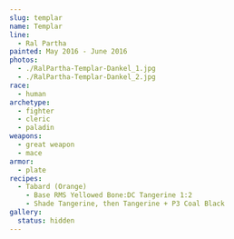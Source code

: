 ```yaml
---
slug: templar
name: Templar
line:
  - Ral Partha
painted: May 2016 - June 2016
photos:
  - ./RalPartha-Templar-Dankel_1.jpg
  - ./RalPartha-Templar-Dankel_2.jpg
race:
  - human
archetype:
  - fighter
  - cleric
  - paladin
weapons:
  - great weapon
  - mace
armor:
  - plate
recipes:
  - Tabard (Orange)
    - Base RMS Yellowed Bone:DC Tangerine 1:2
    - Shade Tangerine, then Tangerine + P3 Coal Black
gallery:
  status: hidden
---
```

